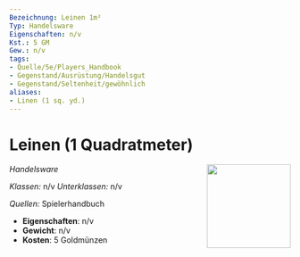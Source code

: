 ```yaml
---
Bezeichnung: Leinen 1m²
Typ: Handelsware
Eigenschaften: n/v
Kst.: 5 GM
Gew.: n/v
tags:
- Quelle/5e/Players_Handbook
- Gegenstand/Ausrüstung/Handelsgut
- Gegenstand/Seltenheit/gewöhnlich
aliases:
- Linen (1 sq. yd.)
---
```

# Leinen (1 Quadratmeter)
*Handelsware*
<img src="Gegenstände.webp" align="right" width="150">

_Klassen:_ n/v 
_Unterklassen:_  n/v

_Quellen:_ Spielerhandbuch

- **Eigenschaften**: n/v
- **Gewicht**: n/v
- **Kosten**: 5 Goldmünzen